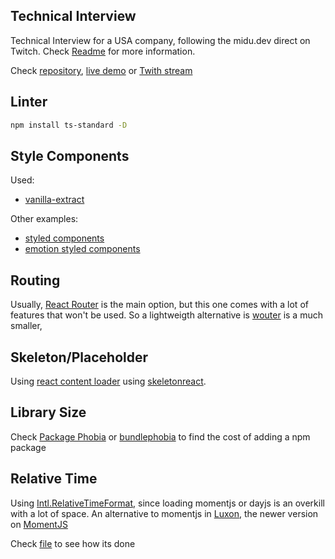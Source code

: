 ## Technical Interview

Technical Interview for a USA company, following the midu.dev direct on Twitch. Check [Readme](README.md#technical-interview) for more information.

Check [repository](https://github.com/midudev/aprendiendo-react/tree/master/projects/14-hacker-news-prueba-tecnica), [live demo](https://midu-react-14.surge.sh/) or [Twith stream](https://www.twitch.tv/videos/1834096985)

## Linter

```zsh
npm install ts-standard -D
```

## Style Components

Used:

- [vanilla-extract](https://vanilla-extract.style/)

Other examples:

- [styled components](https://styled-components.com/)
- [emotion styled components](https://emotion.sh/docs/styled)

## Routing

Usually, [React Router](https://reactrouter.com/en/main) is the main option, but this one comes with a lot of features that won't be used. So a lightweigth alternative is [wouter](https://github.com/molefrog/wouter) is a much smaller,

## Skeleton/Placeholder

Using [react content loader](https://www.npmjs.com/package/react-content-loader) using [skeletonreact](https://skeletonreact.com/).

## Library Size

Check [Package Phobia](https://packagephobia.com/) or [bundlephobia](https://bundlephobia.com/) to find the cost of adding a npm package

## Relative Time

Using [Intl.RelativeTimeFormat](https://developer.mozilla.org/en-US/docs/Web/JavaScript/Reference/Global_Objects/Intl/RelativeTimeFormat), since loading momentjs or dayjs is an overkill with a lot of space.
An alternative to momentjs in [Luxon](https://moment.github.io/luxon/), the newer version on [MomentJS](https://momentjs.com/)

Check [file](src/utils/getRelativeTime.ts) to see how its done
